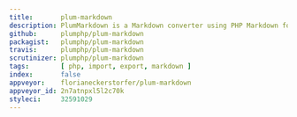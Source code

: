 ```yaml
---
title:       plum-markdown
description: PlumMarkdown is a Markdown converter using PHP Markdown for Plum.
github:      plumphp/plum-markdown
packagist:   plumphp/plum-markdown
travis:      plumphp/plum-markdown
scrutinizer: plumphp/plum-markdown
tags:        [ php, import, export, markdown ]
index:       false
appveyor:    florianeckerstorfer/plum-markdown
appveyor_id: 2n7atnpxl5l2c70k
styleci:     32591029
---
```

